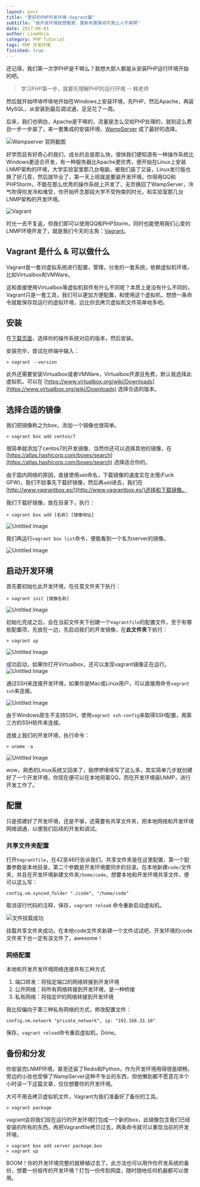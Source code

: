 ```yaml
---
layout: post
title: "更好的PHP开发环境-Vagrant篇"
subtitle: "装开发环境就想搬家，重新布置房间可真让人不爽啊"
date: 2017-06-01
author: LiamHsia
category: PHP Tutorial
tags: PHP 开发环境
finished: true
---
```


还记得，我们第一次学PHP是干嘛么？我想大部人都是从安装PHP运行环境开始的吧。
> 学习PHP第一步，就要先理解PHP的运行环境 -- 韩老师

然后就开始哼哧哼哧地开始在Windows上安装环境，先PHP，然后Apache，再装MySQL，从安装到最后调试通，足足花了一周。

后来，我们也明白，Apache是干嘛的，流量是怎么交给PHP处理的，就别这么费劲一步一步装了，来一套集成的安装环境，[WampServer](http://www.wampserver.com/en/) 成了最好的选择。

![Wampserver 官网截图](http://ooyc2y4k2.bkt.clouddn.com/UE7k3)

好学而且有好奇心的我们，成长的总是那么快，很快我们便知道有一种操作系统比Windows更适合开发，有一种服务器比Apache更优秀，便开始在Linux上安装LNMP架构的环境，大学实验室里那几台电脑，被我们装了又装，Linux发行版也换了好几茬，然后就毕业了，第一天上班就是要装开发环境，你得用QQ和PHPStorm，不能在那么优秀的操作系统上开发了，无奈换回了WampServer，冷气吹得你发冷和难受，你开始怀念那段大学不受拘束的时光，和实验室那几台LNMP架构的开发环境。

![Vagrant](http://ooyc2y4k2.bkt.clouddn.com/K7nJ6)

时光一去不复返，但我们即可以使用QQ和PHPStorm，同时也能使用我们心爱的LNMP环境开发了，就是我们今天的主角：[Vagrant](https://www.vagrantup.com/)。

## Vagrant 是什么 & 可以做什么
Vagrant是一套对虚拟系统进行配置，管理，分发的一套系统，依赖虚拟机环境，比如Virtualbox和VMWare。

这和直接使用Virtualbox等虚拟机软件有什么不同呢？本质上是没有什么不同的，Vagrant只是一套工具，我们可以更加方便配置，和使用这个虚拟机，想想一条命令就能保存现运行的虚拟环境，远比你去拷贝虚拟机文件简单地多吧。

## 安装
在[下载页面](https://www.vagrantup.com/downloads.html)，选择你的操作系统对应的版本，然后安装。

安装完毕，尝试在终端中输入：
```
> vagrant --version
```
此外还需要安装Virtualbox或者VMWare，Virtualbox开源且免费，默认我选择此虚拟机，可以在 [https://www.virtualbox.org/wiki/Downloads](https://www.virtualbox.org/wiki/Downloads) 选择合适的版本。
## 选择合适的镜像
我们把镜像称之为box，添加一个镜像也很简单。
```
> vagrant box add centos/7
```
很简单就添加了centos7的开发镜像，当然你还可以选择其他的镜像，在 [https://atlas.hashicorp.com/boxes/search](https://atlas.hashicorp.com/boxes/search) 选择适合你的。

由于国内网络的原因，直接使用`add`命名，下载镜像的速度实在太慢(Fuck GFW)，我们不妨事先下载好镜像，然后再`add`进去，我们在 [http://www.vagrantbox.es/](http://www.vagrantbox.es/)选择和下载镜像。

我们下载好镜像，放在目录下，执行：
```
> vagrant box add [名称] [镜像地址]
```
![Untitled Image](http://ooyc2y4k2.bkt.clouddn.com/udvKh)

我们再运行`vagrant box list`命令，便能看到一个名为server的镜像。

![Untitled Image](http://ooyc2y4k2.bkt.clouddn.com/n5J5G)

## 启动开发环境
首先要初始化此开发环境，在任意文件夹下执行：
```
> vagrant init [镜像名称]
```
![Untitled Image](http://ooyc2y4k2.bkt.clouddn.com/llgLq)

初始化完成之后，会在当前文件夹下创建一个`Vagrantfile`的配置文件，至于有哪些配置项，先放在一边，先启动我们的开发镜像，在**此文件夹**下执行：
```
> vagrant up
```
![Untitled Image](http://ooyc2y4k2.bkt.clouddn.com/6BHhy)

成功启动，如果你打开Virtualbox，还可以发现vagrant镜像正在运行。
![Untitled Image](http://ooyc2y4k2.bkt.clouddn.com/39erQ)

通过SSH来连接开发环境，如果你是Mac或Linux用户，可以直接用命令`vagrant ssh`来连接。

![Untitled Image](http://ooyc2y4k2.bkt.clouddn.com/fp2La)

由于Windows原生不支持SSH，使用`vagrant ssh-config`来取得SSH配置，用第三方的SSH软件来连接。

连接上我们的开发环境，执行命令：
```
> uname -a 
```
![Untitled Image](http://ooyc2y4k2.bkt.clouddn.com/ApRkM)

wow，熟悉的Linux系统又回来了，我啰啰嗦嗦写了这么多，其实简单几步就创建好了一个开发环境，你现在便可以在本地用着QQ，而在开发环境装LNMP，进行开发工作了。

## 配置
只是搭建好了开发环境，还是不够，还需要有共享文件夹，把本地网络和开发环境网络调通，以便我们后续的开发和调试。

### 共享文件夹配置
打开`Vagrantfile`，在42至46行告诉我们，共享文件夹是在这里配置，第一个配置参数是本地目录，第二个参数是开发环境要同步的目录。在本地新建`code/`文件夹，并且在开发环境新建文件夹`/home/code`，想要本地和开发环境共享文件，便可以这么写：
```
config.vm.synced_folder "./code", "/home/code"
```
取消该行代码的注释，保存，`vagrant reload` 命令重新启动虚拟机。

![文件挂载成功](http://ooyc2y4k2.bkt.clouddn.com/BC4Dn)

挂载共享文件夹成功，在本地code文件夹新建一个文件试试吧，开发环境的code文件夹下也一定有该文件了，awesome！

### 网络配置
本地和开发开发环境网络连接共有三种方式
1. 端口转发：将指定端口的网络转接到开发环境
2. 公开网络：将所有网络转接到开发环境，是一种桥接
3. 私有网络：将指定IP的网络转接到开发环境

我比较偏向于第三种私有网络的方式，修改配置文件：
```
config.vm.network "private_network", ip: "192.168.33.10"
```
保存，`vagrant reload`命令重启虚拟机，Done。

## 备份和分发
你安装完LNMP环境，甚至还装了Redis和Python，作为开发环境用得很是顺畅，旁边的小张也受够了WampServer这种不专业的东西，但他懒到都不愿意花半个小时读一下这篇文章，仅仅想要你的开发环境。

大可不用去拷贝虚拟机文件，Vagrant为我们准备好了备份的工具。
```
> vagrant package
```
vagrant会将我们现在运行的开发环境打包成一个新的box，此镜像包含我们已经安装的所有的东西，再把Vagrantfile拷贝过去，两条命令就可以重现当前的开发环境，
```
> vagrant box add server package.box
> vagrant up
```
BOOM！你的开发环境完整的就移植过去了。此方法也可以用作你开发系统的备份，想要一份祖传的开发环境？打包一份传到网盘，随时随地任何机器都可以使用。